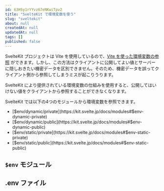 ```yaml
---
id: 63HSy1rYYvz67eNKwiTpv2
title: "SvelteKit で環境変数を使う"
slug: "sveltekit"
about: null
createdAt: null
updatedAt: null
tags: []
published: false
---
```

SvelteKit プロジェクトは Vite を使用しているので、[Vite を使った環境変数の参照](https://ja.vitejs.dev/guide/env-and-mode.html) ができます。しかし、この方法はクライアントに公開してよい値とサーバーに隠しおきたい機密データを区別できません。そのため、機密データを誤ってクライアント側から参照してしまうミスが起こりうります。

SvelteKit により提供されている環境変数の仕組みを使用すると、公開してはいけない値をクライアントから参照することができなくなります。

SvelteKit では以下の4つのモジュールから環境変数を参照できます。

- [$env/dynamic/private](https://kit.svelte.jp/docs/modules#$env-dynamic-private)
- [$env/dynamic/public](https://kit.svelte.jp/docs/modules#$env-dynamic-public)
- [$env/static/private](https://kit.svelte.jp/docs/modules#$env-static-private)
- [$env/static/public](https://kit.svelte.jp/docs/modules#$env-static-public)

## `$env` モジュール

## .env ファイル

